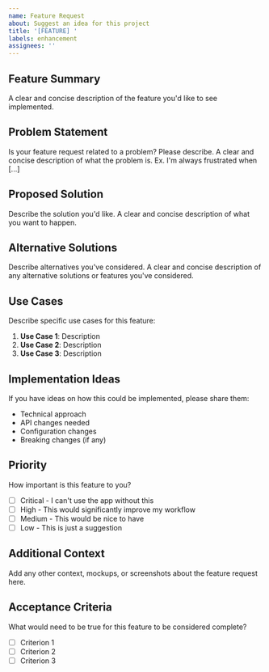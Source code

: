 ```yaml
---
name: Feature Request
about: Suggest an idea for this project
title: '[FEATURE] '
labels: enhancement
assignees: ''
---
```


## Feature Summary

A clear and concise description of the feature you'd like to see implemented.

## Problem Statement

Is your feature request related to a problem? Please describe.
A clear and concise description of what the problem is. Ex. I'm always frustrated when [...]

## Proposed Solution

Describe the solution you'd like.
A clear and concise description of what you want to happen.

## Alternative Solutions

Describe alternatives you've considered.
A clear and concise description of any alternative solutions or features you've considered.

## Use Cases

Describe specific use cases for this feature:

1. **Use Case 1**: Description
2. **Use Case 2**: Description
3. **Use Case 3**: Description

## Implementation Ideas

If you have ideas on how this could be implemented, please share them:

- Technical approach
- API changes needed
- Configuration changes
- Breaking changes (if any)

## Priority

How important is this feature to you?

- [ ] Critical - I can't use the app without this
- [ ] High - This would significantly improve my workflow
- [ ] Medium - This would be nice to have
- [ ] Low - This is just a suggestion

## Additional Context

Add any other context, mockups, or screenshots about the feature request here.

## Acceptance Criteria

What would need to be true for this feature to be considered complete?

- [ ] Criterion 1
- [ ] Criterion 2
- [ ] Criterion 3
